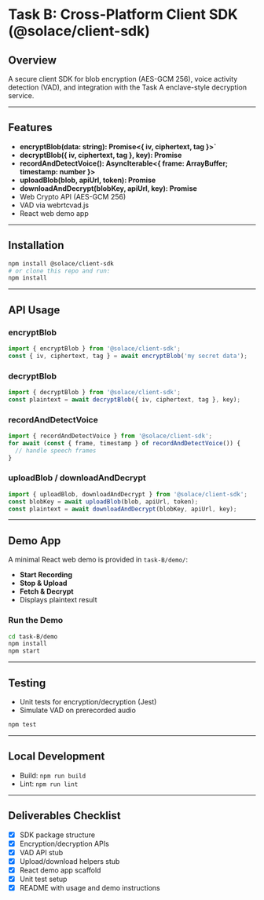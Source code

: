 # Task B: Cross-Platform Client SDK (@solace/client-sdk)

## Overview
A secure client SDK for blob encryption (AES-GCM 256), voice activity detection (VAD), and integration with the Task A enclave-style decryption service.

---

## Features
- **encryptBlob(data: string): Promise<{ iv, ciphertext, tag }>`**
- **decryptBlob({ iv, ciphertext, tag }, key): Promise<string>**
- **recordAndDetectVoice(): AsyncIterable<{ frame: ArrayBuffer; timestamp: number }>**
- **uploadBlob(blob, apiUrl, token): Promise<string>**
- **downloadAndDecrypt(blobKey, apiUrl, key): Promise<string>**
- Web Crypto API (AES-GCM 256)
- VAD via webrtcvad.js
- React web demo app

---

## Installation

```sh
npm install @solace/client-sdk
# or clone this repo and run:
npm install
```

---

## API Usage

### **encryptBlob**
```ts
import { encryptBlob } from '@solace/client-sdk';
const { iv, ciphertext, tag } = await encryptBlob('my secret data');
```

### **decryptBlob**
```ts
import { decryptBlob } from '@solace/client-sdk';
const plaintext = await decryptBlob({ iv, ciphertext, tag }, key);
```

### **recordAndDetectVoice**
```ts
import { recordAndDetectVoice } from '@solace/client-sdk';
for await (const { frame, timestamp } of recordAndDetectVoice()) {
  // handle speech frames
}
```

### **uploadBlob / downloadAndDecrypt**
```ts
import { uploadBlob, downloadAndDecrypt } from '@solace/client-sdk';
const blobKey = await uploadBlob(blob, apiUrl, token);
const plaintext = await downloadAndDecrypt(blobKey, apiUrl, key);
```

---

## Demo App

A minimal React web demo is provided in `task-B/demo/`:
- **Start Recording**
- **Stop & Upload**
- **Fetch & Decrypt**
- Displays plaintext result

### **Run the Demo**
```sh
cd task-B/demo
npm install
npm start
```

---

## Testing
- Unit tests for encryption/decryption (Jest)
- Simulate VAD on prerecorded audio

```sh
npm test
```

---

## Local Development
- Build: `npm run build`
- Lint: `npm run lint`

---

## Deliverables Checklist
- [x] SDK package structure
- [x] Encryption/decryption APIs
- [x] VAD API stub
- [x] Upload/download helpers stub
- [x] React demo app scaffold
- [x] Unit test setup
- [x] README with usage and demo instructions 